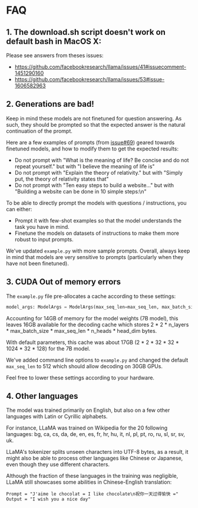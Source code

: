 # FAQ
## <a name="1"></a>1. The download.sh script doesn't work on default bash in MacOS X:

Please see answers from theses issues:
 - https://github.com/facebookresearch/llama/issues/41#issuecomment-1451290160
 - https://github.com/facebookresearch/llama/issues/53#issue-1606582963


## <a name="2"></a>2. Generations are bad! 

Keep in mind these models are not finetuned for question answering. As such, they should be prompted so that the expected answer is the natural continuation of the prompt.

Here are a few examples of prompts (from [issue#69](https://github.com/facebookresearch/llama/issues/69)) geared towards finetuned models, and how to modify them to get the expected results:
 - Do not prompt with "What is the meaning of life? Be concise and do not repeat yourself." but with "I believe the meaning of life is"
 - Do not prompt with "Explain the theory of relativity." but with "Simply put, the theory of relativity states that"
 - Do not prompt with "Ten easy steps to build a website..." but with "Building a website can be done in 10 simple steps:\n"

To be able to directly prompt the models with questions / instructions, you can either:
 - Prompt it with few-shot examples so that the model understands the task you have in mind.
 - Finetune the models on datasets of instructions to make them more robust to input prompts.

We've updated `example.py` with more sample prompts. Overall, always keep in mind that models are very sensitive to prompts (particularly when they have not been finetuned).

## <a name="3"></a>3. CUDA Out of memory errors

The `example.py` file pre-allocates a cache according to these settings:
```python
model_args: ModelArgs = ModelArgs(max_seq_len=max_seq_len, max_batch_size=max_batch_size, **params)
```

Accounting for 14GB of memory for the model weights (7B model), this leaves 16GB available for the decoding cache which stores 2 * 2 * n_layers * max_batch_size * max_seq_len * n_heads * head_dim bytes.

With default parameters, this cache was about 17GB (2 * 2 * 32 * 32 * 1024 * 32 * 128) for the 7B model.

We've added command line options to `example.py` and changed the default `max_seq_len` to 512 which should allow decoding on 30GB GPUs.

Feel free to lower these settings according to your hardware.

## <a name="4"></a>4. Other languages
The model was trained primarily on English, but also on a few other languages with Latin or Cyrillic alphabets.

For instance, LLaMA was trained on Wikipedia for the 20 following languages: bg, ca, cs, da, de, en, es, fr, hr, hu, it, nl, pl, pt, ro, ru, sl, sr, sv, uk.

LLaMA's tokenizer splits unseen characters into UTF-8 bytes, as a result, it might also be able to process other languages like Chinese or Japanese, even though they use different characters.

Although the fraction of these languages in the training was negligible, LLaMA still showcases some abilities in Chinese-English translation:

```
Prompt = "J'aime le chocolat = I like chocolate\n祝你一天过得愉快 ="
Output = "I wish you a nice day"
```